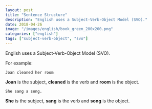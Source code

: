 ```yaml
---
layout: post
title: "Sentence Structure"
description: "English uses a Subject-Verb-Object Model (SVO)."
date: 2018-04-26
image: "/images/english/book_green_200x200.png"
categories: ["english"]
tags: ["subject-verb-object", "svo"]
---
```

English uses a Subject-Verb-Object Model (SVO).

For example:

`Joan cleaned her room`

**Joan** is the subject, **cleaned** is the verb and **room** is the object.

`She sang a song.`

**She** is the subject, **sang** is the verb and **song** is the object.
